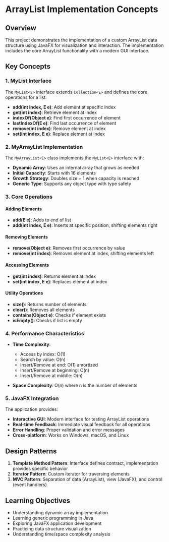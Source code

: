 # ArrayList Implementation Concepts

## Overview

This project demonstrates the implementation of a custom ArrayList data structure using JavaFX for visualization and interaction. The implementation includes the core ArrayList functionality with a modern GUI interface.

## Key Concepts

### 1. MyList Interface

The `MyList<E>` interface extends `Collection<E>` and defines the core operations for a list:

- **add(int index, E e)**: Add element at specific index
- **get(int index)**: Retrieve element at index
- **indexOf(Object e)**: Find first occurrence of element
- **lastIndexOf(E e)**: Find last occurrence of element
- **remove(int index)**: Remove element at index
- **set(int index, E e)**: Replace element at index

### 2. MyArrayList Implementation

The `MyArrayList<E>` class implements the `MyList<E>` interface with:

- **Dynamic Array**: Uses an internal array that grows as needed
- **Initial Capacity**: Starts with 16 elements
- **Growth Strategy**: Doubles size + 1 when capacity is reached
- **Generic Type**: Supports any object type with type safety

### 3. Core Operations

#### Adding Elements
- **add(E e)**: Adds to end of list
- **add(int index, E e)**: Inserts at specific position, shifting elements right

#### Removing Elements
- **remove(Object e)**: Removes first occurrence by value
- **remove(int index)**: Removes element at index, shifting elements left

#### Accessing Elements
- **get(int index)**: Returns element at index
- **set(int index, E e)**: Replaces element at index

#### Utility Operations
- **size()**: Returns number of elements
- **clear()**: Removes all elements
- **contains(Object e)**: Checks if element exists
- **isEmpty()**: Checks if list is empty

### 4. Performance Characteristics

- **Time Complexity**:
  - Access by index: O(1)
  - Search by value: O(n)
  - Insert/Remove at end: O(1) amortized
  - Insert/Remove at beginning: O(n)
  - Insert/Remove at middle: O(n)

- **Space Complexity**: O(n) where n is the number of elements

### 5. JavaFX Integration

The application provides:
- **Interactive GUI**: Modern interface for testing ArrayList operations
- **Real-time Feedback**: Immediate visual feedback for all operations
- **Error Handling**: Proper validation and error messages
- **Cross-platform**: Works on Windows, macOS, and Linux

## Design Patterns

1. **Template Method Pattern**: Interface defines contract, implementation provides specific behavior
2. **Iterator Pattern**: Custom iterator for traversing elements
3. **MVC Pattern**: Separation of data (ArrayList), view (JavaFX), and control (event handlers)

## Learning Objectives

- Understanding dynamic array implementation
- Learning generic programming in Java
- Exploring JavaFX application development
- Practicing data structure visualization
- Understanding time/space complexity analysis 